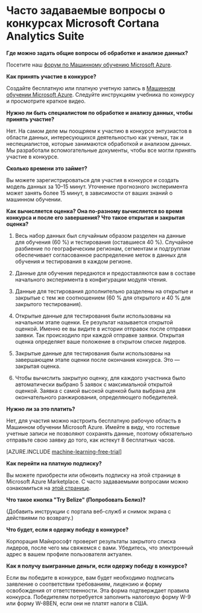 <properties
	pageTitle="Часто задаваемые вопросы о конкурсе Машинного обучения | Microsoft Azure"
	description="Часто задаваемые вопросы о конкурсах Microsoft Cortana Analytics Suite."
	services="machine-learning"
	documentationCenter=""
	authors="hning86"
	manager="paulettm"
	editor="cgronlun"/>

<tags
	ms.service="machine-learning"
	ms.workload="data-services"
	ms.tgt_pltfrm="na"
	ms.devlang="na"
	ms.topic="article"
	ms.date="03/11/2016"
	ms.author="haining;chlovel;garye"/>

# Часто задаваемые вопросы о конкурсах Microsoft Cortana Analytics Suite

**Где можно задать общие вопросы об обработке и анализе данных?**

Посетите наш [форум по Машинному обучению Microsoft Azure](https://social.msdn.microsoft.com/forums/azure/home?forum=MachineLearning).

**Как принять участие в конкурсе?**

Создайте бесплатную или платную учетную запись в [Машинном обучении Microsoft Azure](https://studio.azureml.net/?selectAccess=true&o=2%22%20\t%20%22_blank). Следуйте инструкциям учебника по конкурсу и просмотрите краткое видео.

**Нужно ли быть специалистом по обработке и анализу данных, чтобы принять участие?**

Нет. На самом деле мы поощряем к участию в конкурсе энтузиастов в области данных, интересующихся деятельностью как ученых, так и неспециалистов, которые занимаются обработкой и анализом данных. Мы разработали вспомогательные документы, чтобы все могли принять участие в конкурсе.

**Сколько времени это займет?**

Вы можете зарегистрироваться для участия в конкурсе и создать модель данных за 10–15 минут. Уточнение прогнозного эксперимента может занять более 15 минут, в зависимости от ваших знаний о машинном обучении.

**Как вычисляется оценка? Она по-разному вычисляется во время конкурса и после его завершения? Что такое открытая и закрытая оценка?**

1.  Весь набор данных был случайным образом разделен на данные для обучения (60 %) и тестирования (оставшиеся 40 %). Случайное разбиение по географическим регионам, сегментам и подгруппам обеспечивает согласованное распределение меток в данных для обучения и тестирования в каждом регионе.  

2.  Данные для обучения передаются и предоставляются вам в составе начального эксперимента в конфигурации модуля чтения.

3.  Данные для тестирования дополнительно разделены на открытые и закрытые с тем же соотношением (60 % для открытого и 40 % для закрытого тестирования).

4.  Открытые данные для тестирования были использованы на начальном этапе оценки. Ее результат называется открытой оценкой. Именно ее вы видите в истории отправок после отправки заявки. Так происходило при каждой отправке заявки. Открытая оценка определяет ваше положение в открытом списке лидеров.

5.  Закрытые данные для тестирования были использованы на завершающем этапе оценки после окончания конкурса. Это —закрытая оценка.

6.  Чтобы вычислить закрытую оценку, для каждого участника было автоматически выбрано 5 заявок с максимальной открытой оценкой. Заявка с самой высокой оценкой была выбрана для окончательного ранжирования, определяющего победителей.

**Нужно ли за это платить?**

Нет, для участия можно настроить бесплатную рабочую область в Машинном обучении Microsoft Azure. Имейте в виду, что гостевые учетные записи не позволяют сохранять данные, поэтому обязательно отправьте свою заявку до того, как истекут 8 бесплатных часов.

[AZURE.INCLUDE [machine-learning-free-trial](../../includes/machine-learning-free-trial.md)]

**Как перейти на платную подписку?**

Вы можете приобрести или обновить подписку на этой странице в Microsoft Azure Marketplace. С часто задаваемыми вопросами можно ознакомиться на [этой странице](https://azure.microsoft.com/pricing/details/machine-learning/).

**Что такое кнопка "Try Belize" (Попробовать Белиз)?**

(Добавить инструкции с портала веб-служб и снимок экрана с действиями по возврату.)

**Что будет, если я одержу победу в конкурсе?**

Корпорация Майкрософт проверит результаты закрытого списка лидеров, после чего мы свяжемся с вами. Убедитесь, что электронный адрес в вашем профиле пользователя актуален.

**Как я получу выигранные деньги, если одержу победу в конкурсе?**

Если вы победите в конкурсе, вам будет необходимо подписать заявление о соответствии требованиям, лицензию и форму освобождения от ответственности. Эта форма подтверждает правила конкурса. Победителям потребуется заполнить налоговую форму W-9 или форму W-8BEN, если они не платят налоги в США.

<!---HONumber=AcomDC_0323_2016-->